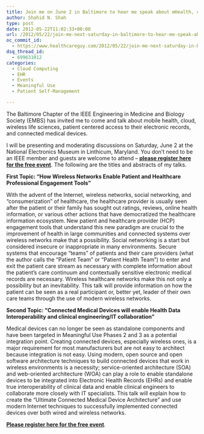 ```yaml
---
title: Join me on June 2 in Baltimore to hear me speak about mHealth, cloud, wireless life sciences, patient access to EHRs, and Connected Medical Devices
author: Shahid N. Shah
type: post
date: 2012-05-22T11:02:33+00:00
url: /2012/05/22/join-me-next-saturday-in-baltimore-to-hear-me-speak-about-mhealth-cloud-wireless-life-sciences-patient-access-to-ehrs-and-connected-medical-devices/
oc_commit_id:
  - https://www.healthcareguy.com/2012/05/22/join-me-next-saturday-in-baltimore-to-hear-me-speak-about-mhealth-cloud-wireless-life-sciences-patient-access-to-ehrs-and-connected-medical-devices/1478770796
dsq_thread_id:
  - 699631012
categories:
  - Cloud Computing
  - EHR
  - Events
  - Meaningful Use
  - Patient Self-Management

---
```

The Baltimore Chapter of the IEEE Engineering in Medicine and Biology Society (EMBS) has invited me to come and talk about mobile health, cloud, wireless life sciences, patient centered access to their electronic records, and connected medical devices.

I will be presenting and moderating discussions on Saturday, June 2 at the National Electronics Museum in Linthicum, Maryland. You don’t need to be an IEEE member and guests are welcome to attend – [**please register here for the free event**][1]. The following are the titles and abstracts of my talks.

**First Topic: &#8220;How Wireless Networks Enable Patient and Healthcare Professional Engagement Tools&#8221;**

With the advent of the Internet, wireless networks, social networking, and &#8220;consumerization&#8221; of healthcare, the healthcare provider is usually seen after the patient or their family has sought out ratings, reviews, online health information, or various other actions that have democratized the healthcare information ecosystem. New patient and healthcare provider (HCP) engagement tools that understand this new paradigm are crucial to the improvement of health in large communities and connected systems over wireless networks make that a possibility. Social networking is a start but considered insecure or inappropriate in many environments. Secure systems that encourage &#8220;teams&#8221; of patients and their care providers (what the author calls the &#8220;Patient Team&#8221; or &#8220;Patient Health Team&#8221;) to enter and exit the patient care stream as necessary with complete information about the patient&#8217;s care continuum and contextually sensitive electronic medical records are necessary. Wireless healthcare networks make this not only a possibility but an inevitability. This talk will provide information on how the patient can be seen as a real participant or, better yet, leader of their own care teams through the use of modern wireless networks.

**Second Topic: &#8220;Connected Medical Devices will enable Health Data Interoperability and clinical engineering/IT collaboration&#8221;**

Medical devices can no longer be seen as standalone components and have been targeted in Meaningful Use Phases 2 and 3 as a potential integration point. Creating connected devices, especially wireless ones, is a major requirement for most manufacturers but are not easy to architect because integration is not easy. Using modern, open source and open software architecture techniques to build connected devices that work in wireless environments is a necessity; service-oriented architecture (SOA) and web-oriented architecture (WOA) can play a role to enable standalone devices to be integrated into Electronic Health Records (EHRs) and enable true interoperability of clinical data and enable clinical engineers to collaborate more closely with IT specialists. This talk will explain how to create the &#8220;Ultimate Connected Medical Device Architecture&#8221; and use modern Internet techniques to successfully implemented connected devices over both wired and wireless networks.

[**Please register here for the free event**][1].

 [1]: https://meetings.vtools.ieee.org/meeting_view/list_meeting/12573